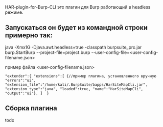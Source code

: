HAR-plugin-for-Burp-CLI
это плагин для Burp работающий в headless режиме.

## Запускаться он будет из командной строки примерно так:
java -Xmx1G -Djava.awt.headless=true -classpath burpsuite_pro.jar burp.StartBurp --project-file=project.burp --user-config-file=<user-config-filename.json>

пример файла <user-config-filename.json>

`
"extender":{
  "extensions":[
  {//пример плагина, установленного вручную
  "errors":"ui",
  "extension_file":"/home/kali/.BurpSuite/bapps/HarSiteMapCli.jar",
  "extension_type":"java",
  "loaded":true,
  "name":"HarSiteMapCli",
  "output":"ui"},
  ] 
}
`
## Сборка плагина
todo